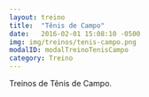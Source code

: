 ```yaml
---
layout: treino
title:  "Tênis de Campo"
date:   2016-02-01 15:08:10 -0500
img: img/treinos/tenis-campo.png
modalID: modalTreinoTenisCampo
category: Treino
---
```

Treinos de Tênis de Campo.
